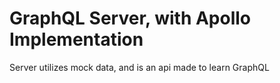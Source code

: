 # GraphQL Server, with Apollo Implementation

Server utilizes mock data, and is an api made to learn GraphQL
